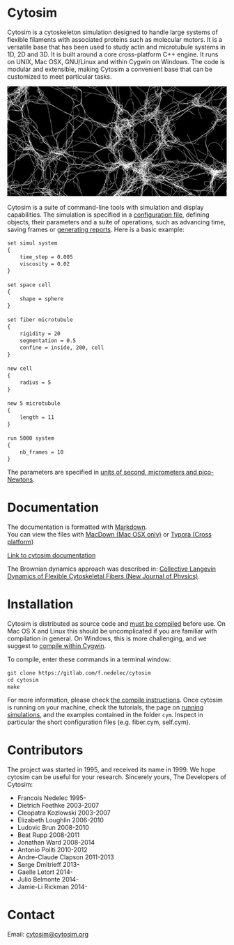 # Cytosim

Cytosim is a cytoskeleton simulation designed to handle large systems of flexible filaments with associated proteins such as molecular motors. It is a versatile base that has been used to study actin and microtubule systems in 1D, 2D and 3D. It is built around a core cross-platform C++ engine. It runs on UNIX, Mac OSX, GNU/Linux and within Cygwin on Windows. The code is modular and extensible, making Cytosim a convenient base that can be customized to meet particular tasks.

![Cytosim](doc/data/cytosim.png)

Cytosim is a suite of command-line tools with simulation and display capabilities. The simulation is specified in a [configuration file](doc/sim/config.md), defining objects, their parameters and a suite of operations, such as advancing time, saving frames or [generating reports](doc/sim/report.md). Here is a basic example:
	
	set simul system
	{
	    time_step = 0.005
	    viscosity = 0.02
	}
	
	set space cell
	{
	    shape = sphere
	}
	
	set fiber microtubule
	{
	    rigidity = 20
	    segmentation = 0.5
	    confine = inside, 200, cell
	}
	    
	new cell
	{
	    radius = 5
	}
	
	new 5 microtubule
	{
	    length = 11
	}
	
	run 5000 system
	{
	    nb_frames = 10
	}

The parameters are specified in [units of second, micrometers and pico-Newtons](doc/sim/units.md).

# Documentation

The documentation is formatted with [Markdown](https://en.wikipedia.org/wiki/Markdown).  
You can view the files with [MacDown (Mac OSX only)](https://macdown.uranusjr.com) or [Typora (Cross platform)](https://typora.io) 

[Link to cytosim documentation](doc/index.md)

The Brownian dynamics approach was described in: [Collective Langevin Dynamics of Flexible Cytoskeletal Fibers (New Journal of Physics)](http://iopscience.iop.org/article/10.1088/1367-2630/9/11/427/meta).

# Installation

Cytosim is distributed as source code and [must be compiled](doc/compile/index.md) before use. On Mac OS X and Linux this should be uncomplicated if you are familiar with compilation in general. On Windows, this is more challenging, and we suggest to [compile within Cygwin](doc/compile/cygwin.md).

To compile, enter these commands in a terminal window:

	git clone https://gitlab.com/f.nedelec/cytosim
	cd cytosim
	make

For more information, please check [the compile instructions](doc/compile/index.md).
Once cytosim is running on your machine, check the tutorials, the page on [running simulations](doc/main/runs.md), and the examples contained in the folder `cym`. Inspect in particular the short configuration files (e.g. fiber.cym, self.cym). 

# Contributors

 The project was started in 1995, and received its name in 1999.
 We hope cytosim can be useful for your research. 
 Sincerely yours, The Developers of Cytosim:

*  Francois Nedelec        1995-
*  Dietrich Foethke        2003-2007
*  Cleopatra Kozlowski     2003-2007
*  Elizabeth Loughlin      2006-2010
*  Ludovic Brun            2008-2010
*  Beat Rupp               2008-2011
*  Jonathan Ward           2008-2014
*  Antonio Politi          2010-2012
*  Andre-Claude Clapson    2011-2013
*  Serge Dmitrieff         2013-
*  Gaelle Letort           2014-
*  Julio Belmonte          2014-
*  Jamie-Li Rickman        2014-

# Contact

Email: cytosim@cytosim.org


